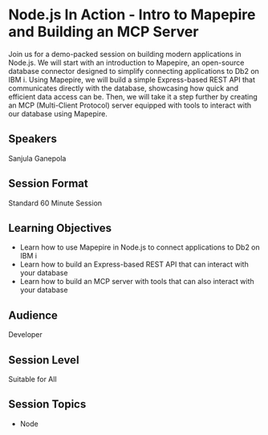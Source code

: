 # Node.js In Action - Intro to Mapepire and Building an MCP Server

Join us for a demo-packed session on building modern applications in Node.js. We will start with an introduction to Mapepire, an open-source database connector designed to simplify connecting applications to Db2 on IBM i. Using Mapepire, we will build a simple Express-based REST API that communicates directly with the database, showcasing how quick and efficient data access can be. Then, we will take it a step further by creating an MCP (Multi-Client Protocol) server equipped with tools to interact with our database using Mapepire.

## Speakers
Sanjula Ganepola

## Session Format
Standard 60 Minute Session

## Learning Objectives
* Learn how to use Mapepire in Node.js to connect applications to Db2 on IBM i
* Learn how to build an Express-based REST API that can interact with your database
* Learn how to build an MCP server with tools that can also interact with your database

## Audience
Developer

## Session Level
Suitable for All

## Session Topics
* Node